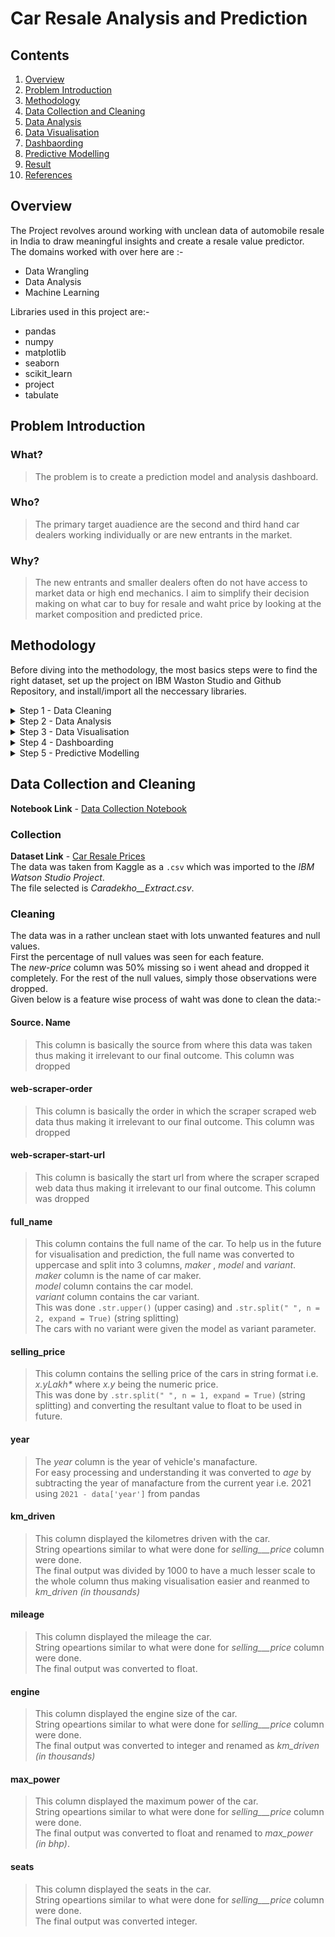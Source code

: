 # Car Resale Analysis and Prediction
<!--
Dashboard Link
  https://dataplatform.cloud.ibm.com/dashboards/7951e9c0-c358-4277-936f-3cae45ae4ec4/view/7234aa393e833ef770e7c4e407992c0674642359e7bb865287d37b490b657797f36f47c5c87d4f5fd8470732a5e4430a9f
-->
## Contents
 1. [Overview](#overview) 
 2. [Problem Introduction](#problem-introduction) 
 3. [Methodology](#methodology) 
 4. [Data Collection and Cleaning](#data-collection-and-cleaning)
 5. [Data Analysis](#data-analysis) 
 6. [Data Visualisation](#data-visualisation) 
 7. [Dashbaording](#dashboarding) 
 8. [Predictive Modelling](#predictive-modelling) 
 9. [Result](#result)
 10. [References](#references)
 
## Overview
The Project revolves around working with unclean data of automobile resale in India to draw meaningful insights and create a resale value predictor.<br>
The domains worked with over here are :- <br> 
 - Data Wrangling
 - Data Analysis
 - Machine Learning<br>
<!-- end of the list -->
Libraries used in this project are:- <br>
 - pandas
 - numpy
 - matplotlib
 - seaborn
 - scikit_learn
 - project
 - tabulate
 
## Problem Introduction
### What?
>The problem is to create a prediction model and analysis dashboard.<br>
### Who? 
>The primary target auadience are the second and third hand car dealers working individually or are new entrants in the market.<br>
### Why?
>The new entrants and smaller dealers often do not have access to market data or high end mechanics. I aim to simplify their decision making on what car to buy for resale and waht price by looking at the market composition and predicted price.

## Methodology
Before diving into the methodology, the most basics steps were to find the right dataset, set up the project on IBM Waston Studio and Github Repository, and install/import all the neccessary libraries.
<details>
<summary>Step 1 - Data Cleaning</summary>
The Unclean raw data is cleaned and exported as new sheet to be used later<br>
The notebook used for the same - <a href='https://github.com/bhaveshjain1612/Car-Resale-Analysis-and-Prediction/blob/main/Data%20Collection.ipynb'>Data Collection Notebook</a>
</details>
<details>
<summary>Step 2 - Data Analysis</summary>
Looking at the composition of the data nd various statistical measure for the same.<br>
The notebook used for the same - <a href='https://github.com/bhaveshjain1612/Car-Resale-Analysis-and-Prediction/blob/main/Data%20Analytics.ipynb'>Data Analytics Notebook</a>
</details>
<details>
<summary>Step 3 - Data Visualisation</summary>
Finding patterns and relationships between various variables using plots and charts<br>
</details>
<details>
<summary>Step 4 - Dashboarding</summary>
Creation of an interactive dashboard using IBM cognos to provide insights and visualisations on the go.<br>
Link to the Dashboard - <a href='https://dataplatform.cloud.ibm.com/dashboards/7951e9c0-c358-4277-936f-3cae45ae4ec4/view/7234aa393e833ef770e7c4e407992c0674642359e7bb865287d37b490b657797f36f47c5c87d4f5fd8470732a5e4430a9f'>Dashboard</a>
</details>
<details>
<summary>Step 5 - Predictive Modelling</summary>
Using machine learning to create a resale price prediction model<br>
</details>

## Data Collection and Cleaning
**Notebook Link** - <a href='https://github.com/bhaveshjain1612/Car-Resale-Analysis-and-Prediction/blob/main/Data%20Collection.ipynb'>Data Collection Notebook</a><br>
### Collection
**Dataset Link** - <a href='https://www.kaggle.com/saisaathvik/used-cars-dataset-from-cardekhocom?select=Cardekho_Extract.csv'>Car Resale Prices</a><br>
The data was taken from Kaggle as a ```.csv``` which was imported to the _IBM Watson Studio Project_.<br>
The file selected is _Caradekho__Extract.csv_.
### Cleaning
The data was in a rather unclean staet with lots unwanted features and null values.<br>
First the percentage of null values was seen for each feature.<br>
The _new-price_ column was 50% missing so i went ahead and dropped it completely. For the rest of the null values, simply those observations were dropped.<br>
Given below is a feature wise process of waht was done to clean the data:- <br>
#### Source. Name
> This column is basically the source from where this data was taken thus making it irrelevant to our final outcome. This column was dropped
#### web-scraper-order
> This column is basically the order in which the scraper scraped web data thus making it irrelevant to our final outcome. This column was dropped
#### web-scraper-start-url
> This column is basically the start url from where the scraper scraped web data thus making it irrelevant to our final outcome. This column was dropped
#### full_name
> This column contains the full name of the car. To help us in the future for visualisation and prediction, the full name was converted to uppercase and split into 3 columns, _maker_ , _model_ and _variant_.<br>
_maker_ column is the name of car maker.<br>
_model_ column contains the car model.<br>
_variant_ column contains the car variant.<br>
This was done ```.str.upper()``` (upper casing) and ```.str.split(" ", n = 2, expand = True)``` (string splitting)<br>
The cars with no variant were given the model as variant parameter.
#### selling_price
> This column contains the selling price of the cars in string format i.e. _x.yLakh*_ where _x.y_ being the numeric price.<br>
This was done by ```.str.split(" ", n = 1, expand = True)``` (string splitting) and converting the resultant value to float to be used in future.
#### year
>The _year_ column is the year of vehicle's manafacture.<br>
For easy processing and understanding it was converted to _age_ by subtracting the year of manafacture from the current year i.e. 2021 using ```2021 - data['year']``` from pandas
#### km_driven
>This column displayed the kilometres driven with the car.<br>
String opeartions similar to what were done for _selling___price_ column were done.<br>
The final output was divided by 1000 to have a much lesser scale to the whole column thus making visualisation easier and reanmed to _km_driven (in thousands)_
#### mileage
>This column displayed the mileage the car.<br>
String opeartions similar to what were done for _selling___price_ column were done.<br>
The final output was converted to float.
#### engine
>This column displayed the engine size of the car.<br>
String opeartions similar to what were done for _selling___price_ column were done.<br>
The final output was converted to integer and renamed as _km_driven (in thousands)_
#### max_power
>This column displayed the maximum power of the car.<br>
String opeartions similar to what were done for _selling___price_ column were done.<br>
The final output was converted to float and renamed to _max_power (in bhp)_.
#### seats
>This column displayed the seats in the car.<br>
String opeartions similar to what were done for _selling___price_ column were done.<br>
The final output was converted integer.
